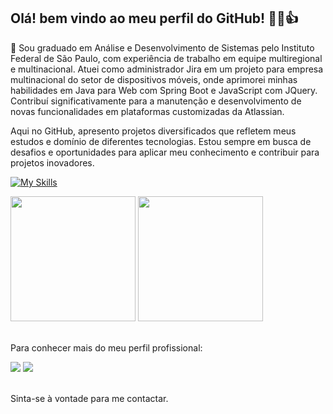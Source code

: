 ## Olá! bem vindo ao meu perfil do GitHub! 🧑‍🦲👍

💾 Sou graduado em Análise e Desenvolvimento de Sistemas pelo Instituto Federal de São Paulo, com experiência de trabalho em equipe multiregional e multinacional. 
Atuei como administrador Jira em um projeto para empresa multinacional do setor de dispositivos móveis, onde aprimorei minhas habilidades em Java para Web com Spring Boot e JavaScript com JQuery.
Contribuí significativamente para a manutenção e desenvolvimento de novas funcionalidades em plataformas customizadas da Atlassian.

Aqui no GitHub, apresento projetos diversificados que refletem meus estudos e domínio de diferentes tecnologias. Estou sempre em busca de desafios e oportunidades para aplicar meu conhecimento e contribuir para projetos inovadores.

[![My Skills](https://skillicons.dev/icons?i=java,js,nodejs,expressjs,sequelize,html,css,sass,python,c,cs,ts,spring,react,angular,jquery,androidstudio,visualstudio,vscode,godot,firebase,mongodb,mysql,sqlite,heroku,npm,yarn,postman,git,githubactions)](https://skillicons.dev)
 
<div>
<img height="200em" src="https://github-readme-stats-lucaspads-projects.vercel.app/api/top-langs/?username=LucasEPaduam&layout=compact&langs_count=10&theme=merko"/>
<img height="200em" src="https://github-readme-stats-lucaspads-projects.vercel.app/api?username=LucasEPaduam&show_icons=true&theme=merko&include_all_commits=true&count_private=true"/>
</div>
</br>

<div>
 <p>Para conhecer mais do meu perfil profissional:</p>
 <a href="https://www.linkedin.com/in/lucas-paduam/" target="_blank"><img src="https://img.shields.io/badge/-LinkedIn-%230077B5?style=for-the-badge&logo=linkedin&logoColor=white" target="_blank"></a>
 <a href="https://lucasepaduam.github.io/MeuPortifolio/" target="_blank"><img src="https://img.shields.io/badge/website-000000?style=for-the-badge&logo=About.me&logoColor=white" target="_blank"></a>
</div>
<br>

Sinta-se à vontade para me contactar.



